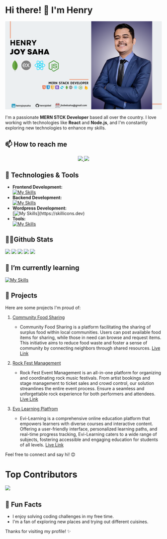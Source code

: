 # Hi there! 👋 I'm Henry

![Bio Cover](https://raw.githubusercontent.com/henryjobel/henryjobel/main/Black%20and%20White%20Minimalist%20Facebook%20Cover.png)


I'm a passionate **MERN STCK Developer** based all over the country. I love working with technologies like **React** and **Node.js**, and I'm constantly exploring new technologies to enhance my skills.


## 📫 How to reach me

<div align="center"> 
  <a href="mailto:jhobelsaha@gmail.com">
    <img src="https://img.shields.io/badge/Gmail-333333?style=for-the-badge&logo=gmail&logoColor=red" />
  </a>
  <a href="https://www.linkedin.com/in/henry-joy-saha-6337981ab" target="_blank">
    <img src="https://img.shields.io/badge/LinkedIn-0077B5?style=for-the-badge&logo=linkedin&logoColor=white" target="_blank" />
  </a>
</div>


## 🔧 Technologies & Tools
- **Frontend Development:** <br/>
[![My Skills](https://skillicons.dev/icons?i=js,html,css,tailwind,react,bootstrap)](https://skillicons.dev)
- **Backend Development:** <br/>
[![My Skills](https://skillicons.dev/icons?i=nodejs,expressjs,mongodb)](https://skillicons.dev)
- **Wordpress Development:** <br/>
[![My Skills](https://skillicons.dev/icons?i=wordpress,)](https://skillicons.dev)
- **Tools:** <br/>
[![My Skills](https://skillicons.dev/icons?i=atom,github,firebase,vercel,vscode)](https://skillicons.dev)


## 🐱‍🏍Github Stats
![](http://github-profile-summary-cards.vercel.app/api/cards/profile-details?username=henryjobel&theme=transparent)
![](http://github-profile-summary-cards.vercel.app/api/cards/repos-per-language?username=henryjobel&theme=transparent)
![](http://github-profile-summary-cards.vercel.app/api/cards/most-commit-language?username=henryjobel&theme=transparent)
![](http://github-profile-summary-cards.vercel.app/api/cards/stats?username=henryjobel&theme=transparent)
![](http://github-profile-summary-cards.vercel.app/api/cards/productive-time?username=henryjobel&theme=transparent&utcOffset=8)

## 🌱 I’m currently learning

 [![My Skills](https://skillicons.dev/icons?i=nextjs,materialui,linux,redux,ts)](https://skillicons.dev)

## 💼 Projects

Here are some projects I'm proud of:

1. [Community Food Sharing](https://github.com/henryjobel/community-food-sharing-platfrom-client)
   - Community Food Sharing is a platform facilitating the sharing of surplus food within local communities. Users can post available food items for sharing, while those in need can browse and request items. This initiative aims to reduce food waste and foster a sense of community by connecting neighbors through shared resources.
   [Live Link](https://foodsharingproject-7b9be.web.app/)

2. [Rock Fest Management](https://github.com/henryjobel/Rock-Fest-Event-mennagement)
   - Rock Fest Event Management is an all-in-one platform for organizing and coordinating rock music festivals. From artist bookings and stage management to ticket sales and crowd control, our solution streamlines the entire event process. Ensure a seamless and unforgettable rock experience for both performers and attendees.
   [Live Link](https://rock-fast-event-management.web.app/)

3. [Evo Learning Platfrom](https://github.com/henryjobel/evi-learnig-client-site)
   - Evi-Learning is a comprehensive online education platform that empowers learners with diverse courses and interactive content. Offering a user-friendly interface, personalized learning paths, and real-time progress tracking, Evi-Learning caters to a wide range of subjects, fostering accessible and engaging education for students of all levels.
   [Live Link](https://evo-learning-7107a.web.app/)



Feel free to connect and say hi! 😊

# Top Contributors

 
![](https://api.githubtrends.io/user/svg/henryjobel/repos?time_range=six_months&theme=dark)

## 🌟 Fun Facts

- I enjoy solving coding challenges in my free time.
- I'm a fan of exploring new places and trying out different cuisines.

Thanks for visiting my profile! ✨


[def]: http://github-profile-summary-cards.vercel.app/api/cards/profile-details?username=henryjobel&theme=transparent
